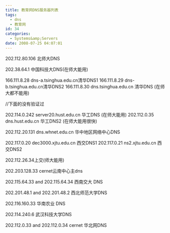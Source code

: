 ```yaml
---
title: 教育网DNS服务器列表
tags:
  - dns
  - 教育网
id: 34
categories:
  - Systems&amp;Servers
date: 2008-07-25 04:07:01
---
```


202.112.80.106 北师大DNS

202.38.64.1 中国科技大DNS(在师大能用)

166.111.8.28 dns-a.tsinghua.edu.cn清华DNS1
166.111.8.29 dns-b.tsinghua.edu.cn清华DNS2
166.111.8.30 dns.tsinghua.edu.cn 清华DNS (在师大都不能用)

<!--more-->//下面的没有验证过
202.114.0.242 server20.hust.edu.cn 华工DNS (在师大能用)
202.112.0.35 dns.hust.edu.cn 华工DNS2 (在师大能用很快)

202.112.20.131 dns.whnet.edu.cn 华中地区网络中心DNS

202.117.0.20 dec3000.xjtu.edu.cn 西交DNS1
202.117.0.21 ns2.xjtu.edu.cn 西交DNS2

202.112.26.34上交(师大能用)

202.203.128.33 cernet云南中心主dns

202.115.64.33 and 202.115.64.34 西南交大 DNS

202.201.48.1 and 202.201.48.2 西北师范大学DNS

202.116.160.33 华南农业 DNS

202.114.240.6 武汉科技大学DNS

202.112.0.33 and 202.112.0.34 cernet 华北网DNS